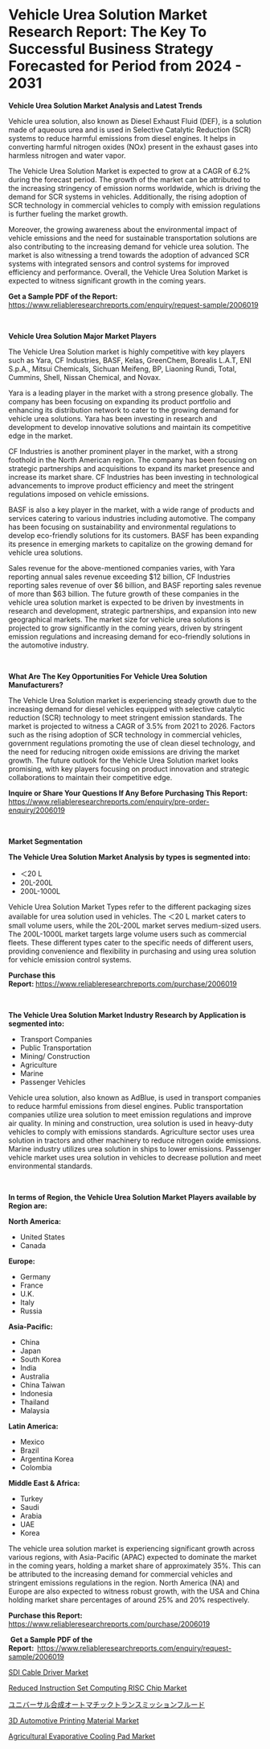 <p><h1>Vehicle Urea Solution Market Research Report: The Key To Successful Business Strategy Forecasted for Period from 2024 - 2031</h1></p><p><strong>Vehicle Urea Solution Market Analysis and Latest Trends</strong></p>
<p><p>Vehicle urea solution, also known as Diesel Exhaust Fluid (DEF), is a solution made of aqueous urea and is used in Selective Catalytic Reduction (SCR) systems to reduce harmful emissions from diesel engines. It helps in converting harmful nitrogen oxides (NOx) present in the exhaust gases into harmless nitrogen and water vapor.</p><p>The Vehicle Urea Solution Market is expected to grow at a CAGR of 6.2% during the forecast period. The growth of the market can be attributed to the increasing stringency of emission norms worldwide, which is driving the demand for SCR systems in vehicles. Additionally, the rising adoption of SCR technology in commercial vehicles to comply with emission regulations is further fueling the market growth.</p><p>Moreover, the growing awareness about the environmental impact of vehicle emissions and the need for sustainable transportation solutions are also contributing to the increasing demand for vehicle urea solution. The market is also witnessing a trend towards the adoption of advanced SCR systems with integrated sensors and control systems for improved efficiency and performance. Overall, the Vehicle Urea Solution Market is expected to witness significant growth in the coming years.</p></p>
<p><strong>Get a Sample PDF of the Report:&nbsp;</strong> <a href="https://www.reliableresearchreports.com/enquiry/request-sample/2006019">https://www.reliableresearchreports.com/enquiry/request-sample/2006019</a></p>
<p>&nbsp;</p>
<p><strong>Vehicle Urea Solution Major Market Players</strong></p>
<p><p>The Vehicle Urea Solution market is highly competitive with key players such as Yara, CF Industries, BASF, Kelas, GreenChem, Borealis L.A.T, ENI S.p.A., Mitsui Chemicals, Sichuan Meifeng, BP, Liaoning Rundi, Total, Cummins, Shell, Nissan Chemical, and Novax. </p><p>Yara is a leading player in the market with a strong presence globally. The company has been focusing on expanding its product portfolio and enhancing its distribution network to cater to the growing demand for vehicle urea solutions. Yara has been investing in research and development to develop innovative solutions and maintain its competitive edge in the market.</p><p>CF Industries is another prominent player in the market, with a strong foothold in the North American region. The company has been focusing on strategic partnerships and acquisitions to expand its market presence and increase its market share. CF Industries has been investing in technological advancements to improve product efficiency and meet the stringent regulations imposed on vehicle emissions.</p><p>BASF is also a key player in the market, with a wide range of products and services catering to various industries including automotive. The company has been focusing on sustainability and environmental regulations to develop eco-friendly solutions for its customers. BASF has been expanding its presence in emerging markets to capitalize on the growing demand for vehicle urea solutions.</p><p>Sales revenue for the above-mentioned companies varies, with Yara reporting annual sales revenue exceeding $12 billion, CF Industries reporting sales revenue of over $6 billion, and BASF reporting sales revenue of more than $63 billion. The future growth of these companies in the vehicle urea solution market is expected to be driven by investments in research and development, strategic partnerships, and expansion into new geographical markets. The market size for vehicle urea solutions is projected to grow significantly in the coming years, driven by stringent emission regulations and increasing demand for eco-friendly solutions in the automotive industry.</p></p>
<p>&nbsp;</p>
<p><strong>What Are The Key Opportunities For Vehicle Urea Solution Manufacturers?</strong></p>
<p><p>The Vehicle Urea Solution market is experiencing steady growth due to the increasing demand for diesel vehicles equipped with selective catalytic reduction (SCR) technology to meet stringent emission standards. The market is projected to witness a CAGR of 3.5% from 2021 to 2026. Factors such as the rising adoption of SCR technology in commercial vehicles, government regulations promoting the use of clean diesel technology, and the need for reducing nitrogen oxide emissions are driving the market growth. The future outlook for the Vehicle Urea Solution market looks promising, with key players focusing on product innovation and strategic collaborations to maintain their competitive edge.</p></p>
<p><strong>Inquire or Share Your Questions If Any Before Purchasing This Report:</strong> <a href="https://www.reliableresearchreports.com/enquiry/pre-order-enquiry/2006019">https://www.reliableresearchreports.com/enquiry/pre-order-enquiry/2006019</a></p>
<p>&nbsp;</p>
<p><strong>Market Segmentation</strong></p>
<p><strong>The Vehicle Urea Solution Market Analysis by types is segmented into:</strong></p>
<p><ul><li>＜20 L</li><li>20L-200L</li><li>200L-1000L</li></ul></p>
<p><p>Vehicle Urea Solution Market Types refer to the different packaging sizes available for urea solution used in vehicles. The ＜20 L market caters to small volume users, while the 20L-200L market serves medium-sized users. The 200L-1000L market targets large volume users such as commercial fleets. These different types cater to the specific needs of different users, providing convenience and flexibility in purchasing and using urea solution for vehicle emission control systems.</p></p>
<p><strong>Purchase this Report:&nbsp;</strong><a href="https://www.reliableresearchreports.com/purchase/2006019">https://www.reliableresearchreports.com/purchase/2006019</a></p>
<p>&nbsp;</p>
<p><strong>The Vehicle Urea Solution Market Industry Research by Application is segmented into:</strong></p>
<p><ul><li>Transport Companies</li><li>Public Transportation</li><li>Mining/ Construction</li><li>Agriculture</li><li>Marine</li><li>Passenger Vehicles</li></ul></p>
<p><p>Vehicle urea solution, also known as AdBlue, is used in transport companies to reduce harmful emissions from diesel engines. Public transportation companies utilize urea solution to meet emission regulations and improve air quality. In mining and construction, urea solution is used in heavy-duty vehicles to comply with emissions standards. Agriculture sector uses urea solution in tractors and other machinery to reduce nitrogen oxide emissions. Marine industry utilizes urea solution in ships to lower emissions. Passenger vehicle market uses urea solution in vehicles to decrease pollution and meet environmental standards.</p></p>
<p>&nbsp;</p>
<p><strong>In terms of Region, the Vehicle Urea Solution Market Players available by Region are:</strong></p>
<p>
    <p> <strong> North America: </strong>
        <ul>
            <li>United States</li>
            <li>Canada</li>
        </ul>
        </p> 
    <p> <strong> Europe: </strong>
        <ul>
            <li>Germany</li>
            <li>France</li>
            <li>U.K.</li>
            <li>Italy</li>
            <li>Russia</li>
        </ul>
        </p> 
    <p> <strong> Asia-Pacific: </strong>
        <ul>
            <li>China</li>
            <li>Japan</li>
            <li>South Korea</li>
            <li>India</li>
            <li>Australia</li>
            <li>China Taiwan</li>
            <li>Indonesia</li>
            <li>Thailand</li>
            <li>Malaysia</li>
        </ul>
        </p> 
    <p> <strong> Latin America: </strong>
        <ul>
            <li>Mexico</li>
            <li>Brazil</li>
            <li>Argentina Korea</li>
            <li>Colombia</li>
        </ul>
        </p> 
    <p> <strong> Middle East & Africa: </strong>
        <ul>
            <li>Turkey</li>
            <li>Saudi</li>
            <li>Arabia</li>
            <li>UAE</li>
            <li>Korea</li>
        </ul>
    </p>
    </p>
<p><p>The vehicle urea solution market is experiencing significant growth across various regions, with Asia-Pacific (APAC) expected to dominate the market in the coming years, holding a market share of approximately 35%. This can be attributed to the increasing demand for commercial vehicles and stringent emissions regulations in the region. North America (NA) and Europe are also expected to witness robust growth, with the USA and China holding market share percentages of around 25% and 20% respectively.</p></p>
<p><strong>Purchase this Report: </strong><a href="https://www.reliableresearchreports.com/purchase/2006019">https://www.reliableresearchreports.com/purchase/2006019</a></p>
<p>&nbsp;<strong>Get a Sample PDF of the Report:&nbsp;&nbsp;</strong><a href="https://www.reliableresearchreports.com/enquiry/request-sample/2006019">https://www.reliableresearchreports.com/enquiry/request-sample/2006019</a></p>
<p><strong></strong></p>
<p><p><a href="https://issuu.com/reportprime-2/docs/sdi-cable-driver-market-size-2030.pptx">SDI Cable Driver Market</a></p><p><a href="https://issuu.com/reportprime-2/docs/reduced-instruction-set-computing-risc-chip-market">Reduced Instruction Set Computing RISC Chip Market</a></p><p><a href="https://github.com/jkjreqjscoxx7/Market-Research-Report-List-1/blob/main/40251572467.md">ユニバーサル合成オートマチックトランスミッションフルード</a></p><p><a href="https://github.com/brenzgnarento/Market-Research-Report-List-1/blob/main/3d-automotive-printing-material-market.md">3D Automotive Printing Material Market</a></p><p><a href="https://github.com/jerrycopelandthomaswsqd8q/Market-Research-Report-List-1/blob/main/agricultural-evaporative-cooling-pad-market.md">Agricultural Evaporative Cooling Pad Market</a></p></p>